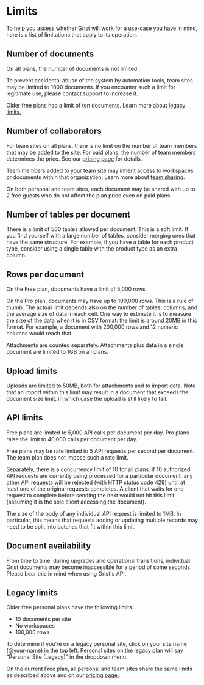 # Limits

To help you assess whether Grist will work for a use-case you have in
mind, here is a list of limitations that apply to its operation.

## Number of documents

On all plans, the number of documents is not limited.

To prevent accidental abuse of the system by automation
tools, team sites may be limited to 1000 documents. If you encounter such a limit for legitimate
use, please contact support to increase it.

Older free plans had a limit of ten documents. Learn more about [legacy limits.](#legacy-limits)

## Number of collaborators

For team sites on all plans, there is no limit on the number of team members that may be added to the site.  For paid plans, the number of team members determines the price. See our [pricing page](https://www.getgrist.com/pricing) for details.

Team members added to your team site may inherit access to workspaces or documents
within that organization. Learn more about [team
sharing](team-sharing.md).

On both personal and team sites, each document may be shared with up to 2 free guests who do not affect the plan price even on paid plans.

## Number of tables per document

There is a limit of 500 tables allowed per document.
This is a soft limit. If you find yourself with a large number of
tables, consider merging ones that have the same structure.  For
example, if you have a table for each product type, consider using a single
table with the product type as an extra column.

## Rows per document

On the Free plan, documents have a limit of 5,000 rows.

On the Pro plan, documents may have up to 100,000 rows. This is a rule of thumb. The actual limit depends
also on the number of tables, columns, and the average size of data in each cell. One way to
estimate it is to measure the size of the data when it is in CSV format: the limit is around 20MB
in this format. For example, a document with 200,000 rows and 12 numeric columns would reach that.

Attachments are counted separately. Attachments plus data in a single document are limited to 1GB on all plans.

## Upload limits

Uploads are limited to 50MB, both for attachments and to import data. Note that an import within
this limit may result in a document that exceeds the document size limit, in which case the upload
is still likely to fail.

## API limits

Free plans are limited to 5,000 API calls per document per day. Pro plans raise the limit to 40,000 calls per document per day.

Free plans may be rate limited to 5 API requests per second per document. The team plan does not impose
such a rate limit.

Separately, there is a concurrency limit of 10 for all plans: if 10 authorized API requests are
currently being processed for a particular document, any other API requests will be rejected (with
HTTP status code 429) until at least one of the original requests completes.  A client that waits
for one request to complete before sending the next would not hit this limit (assuming it is the
sole client accessing the document).

The size of the body of any individual API request is limited to 1MB. In particular, this means
that requests adding or updating multiple records may need to be split into batches that fit
within this limit.

## Document availability

From time to time, during upgrades and operational transitions,
individual Grist documents may become inaccessible for a period of
some seconds. Please bear this in mind when using Grist's API.

## Legacy limits

Older free personal plans have the following limits:

* 10 documents per site
* No workspaces
* 100,000 rows

To determine if you're on a legacy personal site, click on your site name (@your-name) in the top left. Personal sites on the legacy plan will say "Personal Site (Legacy)" in the dropdown menu.

On the current Free plan, all personal and team sites share the same limits as described above and on our [pricing page.](https://www.getgrist.com/pricing)

